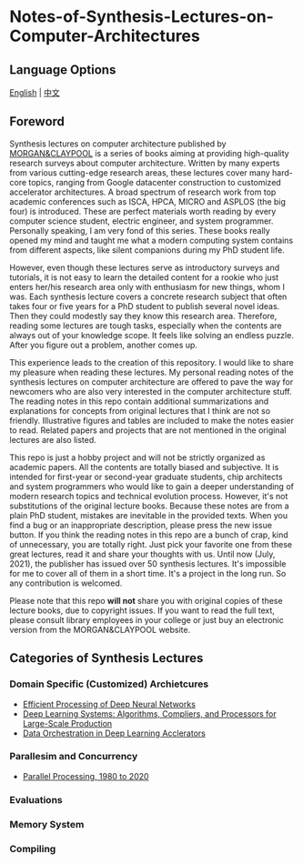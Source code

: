 # Notes-of-Synthesis-Lectures-on-Computer-Architectures

## Language Options

[English](/REDAME.md) | [中文](/Chinese/README.md)

## Foreword

Synthesis lectures on computer architecture published by [MORGAN&CLAYPOOL](https://www.morganclaypool.com/toc/cac/1/1) is a series of books aiming at providing high-quality research surveys about computer architecture. Written by many experts from various cutting-edge research areas, these lectures cover many hard-core topics, ranging from Google datacenter construction to customized accelerator architectures. A broad spectrum of research work from top academic conferences such as ISCA, HPCA, MICRO and ASPLOS (the big four) is introduced. These are perfect materials worth reading by every computer science student, electric engineer, and system programmer. Personally speaking, I am very fond of this series. These books really opened my mind and taught me what a modern computing system contains from different aspects, like silent companions during my PhD student life.   

However, even though these lectures serve as introductory surveys and tutorials, it is not easy to learn the detailed content for a rookie who just enters her/his research area only with enthusiasm for new things, whom I was. Each synthesis lecture covers a concrete research subject that often takes four or five years for a PhD student to publish several novel ideas. Then they could modestly say they know this research area. Therefore, reading some lectures are tough tasks, especially when the contents are always out of your knowledge scope. It feels like solving an endless puzzle. After you figure out a problem, another comes up.  

This experience leads to the creation of this repository. I would like to share my pleasure when reading these lectures. My personal reading notes of the synthesis lectures on computer architecture are offered to pave the way for newcomers who are also very interested in the computer architecture stuff. The reading notes in this repo contain additional summarizations and explanations for concepts from original lectures that I think are not so friendly. Illustrative figures and tables are included to make the notes easier to read. Related papers and projects that are not mentioned in the original lectures are also listed. 


This repo is just a hobby project and will not be strictly organized as academic papers.  All the contents are totally biased and subjective. 
It is intended for first-year or second-year graduate students, chip architects and system programmers who would like to gain a deeper understanding of modern research topics and technical evolution process. However, it's not substitutions of the original lecture books. Because these notes are from a plain PhD student, mistakes are inevitable in the provided texts. When you find a bug or an inappropriate description, please press the new issue button. If you think the reading notes in this repo are a bunch of crap, kind of unnecessary, you are totally right. Just pick your favorite one from these great lectures, read it and share your thoughts with us. Until now (July, 2021), the publisher has issued over 50 synthesis lectures. It's impossible for me to cover all of them in a short time. It's a project in the long run. So any contribution is welcomed.

Please note that this repo __will not__ share you with original copies of these lecture books, due to copyright issues. If you want to read the full text, please consult library employees in your college or just buy an electronic version from the MORGAN&CLAYPOOL website.


## Categories of Synthesis Lectures

### Domain Specific (Customized) Archietcures
- [Efficient Processing of Deep Neural Networks ](./Efficient_Processing_of_Deep_Neural_Networks.md)
- [Deep Learning Systems: Algorithms, Compliers, and Processors for Large-Scale Production](./Deep_Learning_Systems_Algorithms_Compliers_and_Processors_for_Large-Scale_Production.md)
- [Data Orchestration in Deep Learning Acclerators](./)


### Parallesim and Concurrency
- [Parallel Processing, 1980 to 2020](Parallel_Processing_1980_2020.md)

### Evaluations

### Memory System

### Compiling

### 


